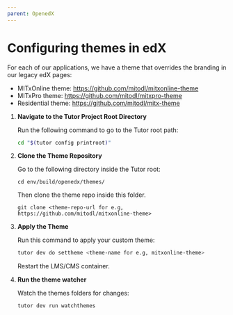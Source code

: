 ```yaml
---
parent: OpenedX
---
```


# Configuring themes in edX

For each of our applications, we have a theme that overrides the branding in our legacy edX pages:
- MITxOnline theme: https://github.com/mitodl/mitxonline-theme
- MITxPro theme: https://github.com/mitodl/mitxpro-theme
- Residential theme: https://github.com/mitodl/mitx-theme

1. **Navigate to the Tutor Project Root Directory**

   Run the following command to go to the Tutor root path:
   ```bash
   cd "$(tutor config printroot)"
   ```

2. **Clone the Theme Repository**

   Go to the following directory inside the Tutor root:
   ```
   cd env/build/openedx/themes/
   ```
   Then clone the theme repo inside this folder. 
   ```
   git clone <theme-repo-url for e.g, https://github.com/mitodl/mitxonline-theme>
   ```

3. **Apply the Theme**

   Run this command to apply your custom theme:
   ```bash
   tutor dev do settheme <theme-name for e.g, mitxonline-theme>
   ```
   Restart the LMS/CMS container.


4. **Run the theme watcher**

   Watch the themes folders for changes:
   ```bash
   tutor dev run watchthemes
   ```

